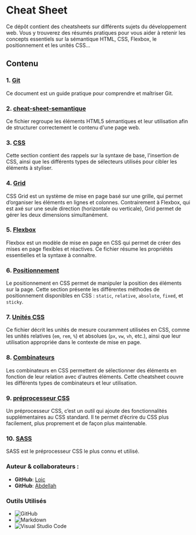 # Cheat Sheet

Ce dépôt contient des cheatsheets sur différents sujets du développement web. Vous y trouverez des résumés pratiques pour vous aider à retenir les concepts essentiels sur la sémantique HTML, CSS, Flexbox, le positionnement et les unités CSS...

## Contenu

### 1. [**Git**](git/readme.md)

Ce document est un guide pratique pour comprendre et maîtriser Git.

### 2. [**cheat-sheet-semantique**](cheat-sheet-semantique/readme.md)
Ce fichier regroupe les éléments HTML5 sémantiques et leur utilisation afin de structurer correctement le contenu d'une page web.

### 3. [**CSS**](Css/readme.md)
Cette section contient des rappels sur la syntaxe de base, l'insertion de CSS, ainsi que les différents types de sélecteurs utilisés pour cibler les éléments à styliser.

### 4. [**Grid**](grid/readme.md)

CSS Grid est un système de mise en page basé sur une grille, qui permet d’organiser les éléments en lignes et colonnes. Contrairement à Flexbox, qui est axé sur une seule direction (horizontale ou verticale), Grid permet de gérer les deux dimensions simultanément.

### 5. [**Flexbox**](flexbox/readme.md)
Flexbox est un modèle de mise en page en CSS qui permet de créer des mises en page flexibles et réactives. Ce fichier résume les propriétés essentielles et la syntaxe à connaître.

### 6. [**Positionnement**](positionnement/readme.md)
Le positionnement en CSS permet de manipuler la position des éléments sur la page. Cette section présente les différentes méthodes de positionnement disponibles en CSS : `static`, `relative`, `absolute`, `fixed`, et `sticky`.

### 7. [**Unités CSS**](unités-Css/readme.md)
Ce fichier décrit les unités de mesure couramment utilisées en CSS, comme les unités relatives (`em`, `rem`, `%`) et absolues (`px`, `vw`, `vh`, etc.), ainsi que leur utilisation appropriée dans le contexte de mise en page.

### 8. [**Combinateurs**](combinateurs/readme.md)
Les combinateurs en CSS permettent de sélectionner des éléments en fonction de leur relation avec d'autres éléments. Cette cheatsheet couvre les différents types de combinateurs et leur utilisation.

### 9. [**préprocesseur CSS**](preprocesseur/readme.md)

Un préprocesseur CSS, c’est un outil qui ajoute des fonctionnalités supplémentaires au CSS standard. Il te permet d’écrire du CSS plus facilement, plus proprement et de façon plus maintenable.

### 10. [**SASS**](sass/readme.md)

SASS est le préprocesseur CSS le plus connu et utilisé.

### Auteur & collaborateurs :

- **GitHub**: [Loic](https://github.com/Loicwr)
- **GitHub**: [Abdellah](https://github.com/abdellah59)

### Outils Utilisés

- ![GitHub](https://img.shields.io/badge/github-%23121011.svg?style=for-the-badge&logo=github&logoColor=white)
- ![Markdown](https://img.shields.io/badge/markdown-%23000000.svg?style=for-the-badge&logo=markdown&logoColor=white)
- ![Visual Studio Code](https://img.shields.io/badge/Visual%20Studio%20Code-0078d7.svg?style=for-the-badge&logo=visual-studio-code&logoColor=white)
